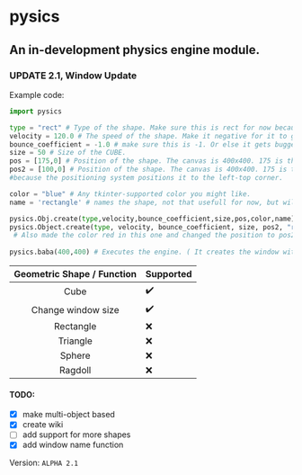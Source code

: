 # pysics
## An in-development physics engine module.


### UPDATE 2.1, Window Update


Example code:
```python
import pysics

type = "rect" # Type of the shape. Make sure this is rect for now because no other shapes are supported at the current moment.
velocity = 120.0 # The speed of the shape. Make it negative for it to go up.
bounce_coefficient = -1.0 # make sure this is -1. Or else it gets bugged.
size = 50 # Size of the CUBE.
pos = [175,0] # Position of the shape. The canvas is 400x400. 175 is the center 
pos2 = [100,0] # Position of the shape. The canvas is 400x400. 175 is the center 
#because the positioning system positions it to the left-top corner.

color = "blue" # Any tkinter-supported color you might like.
name = 'rectangle' # names the shape, not that usefull for now, but will be in the later versions.

pysics.Obj.create(type,velocity,bounce_coefficient,size,pos,color,name) # Creates the object. 
pysics.Object.create(type, velocity, bounce_coefficient, size, pos2, "red", "obj2") # The second object. Make sure the names are not the same. 
 # Also made the color red in this one and changed the position to pos2, the second variable for position.
 
pysics.baba(400,400) # Executes the engine. ( It creates the window with width and height of 400 and 400.
```

|                               Geometric Shape / Function                               |                         Supported                                             
|:--------------------------------------------------------------------------------------:|:-------------------------------------------------------------------|
| Cube                                                                                   | ✔️                                                                |
| Change window size  | ✔️  
| Rectangle                                                                              | ❌                                                     |
| Triangle  | ❌
| Sphere | ❌
| Ragdoll | ❌



#### TODO:
- [x] make multi-object based
- [x] create wiki
- [ ] add support for more shapes
- [x] add window name function

Version: ``ALPHA 2.1``
